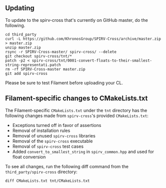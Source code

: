 ## Updating

To update to the spirv-cross that's currently on GitHub master, do the following.

```
cd third_party
curl -L https://github.com/KhronosGroup/SPIRV-Cross/archive/master.zip > master.zip
unzip master.zip
rsync -r SPIRV-Cross-master/ spirv-cross/ --delete
git checkout spirv-cross/tnt/*
patch -p2 < spirv-cross/tnt/0001-convert-floats-to-their-smallest-string-representati.patch
rm -rf SPIRV-Cross-master master.zip
git add spirv-cross
```

Please be sure to test Filament before uploading your CL.

## Filament-specific changes to CMakeLists.txt

The Filament-specific `CMakeLists.txt` under the `tnt` directory has the following changes made from
`spirv-cross`'s provided `CMakeLists.txt`:
- Exceptions turned off in favor of assertions
- Removal of installation rules
- Removal of unused `spirv-cross` libraries
- Removal of the `spirv-cross` executable
- Removal of `spirv-cross` test cases
- Added `convert_to_smallest_string` in `spirv_common.hpp` and used for float conversion

To see all changes, run the following diff command from the `third_party/spirv-cross` directory:

```
diff CMakeLists.txt tnt/CMakeLists.txt
```
